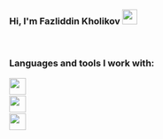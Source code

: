 ### Hi, I'm Fazliddin Kholikov <img src = "https://media.giphy.com/media/hvRJCLFzcasrR4ia7z/giphy.gif" width = "27px">
<br/>

### Languages and tools I work with:
<code><img src = "https://upload.wikimedia.org/wikipedia/commons/1/19/C_Logo.png" width = "30px"><code>
<code><img src = "https://upload.wikimedia.org/wikipedia/commons/thumb/d/d3/Python_icon_%28black_and_white%29.svg/2048px-Python_icon_%28black_and_white%29.svg.png" width = "30px"><code>
<code><img src = "https://upload.wikimedia.org/wikipedia/commons/thumb/2/29/Postgresql_elephant.svg/1985px-Postgresql_elephant.svg.png" width = "30px"><code>
